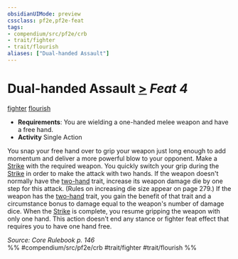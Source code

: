 ```yaml
---
obsidianUIMode: preview
cssclass: pf2e,pf2e-feat
tags:
- compendium/src/pf2e/crb
- trait/fighter
- trait/flourish
aliases: ["Dual-handed Assault"]
---
```

# Dual-handed Assault  [>](chapter-9-playing-the-game.md#Actions "Single Action") *Feat 4*  
[fighter](Reference/Rules/Traits/fighter.md "Fighter Class Trait")  [flourish](flourish.md "Flourish Combat Trait")  

- **Requirements**: You are wielding a one-handed melee weapon and have a free hand.
- **Activity** Single Action

You snap your free hand over to grip your weapon just long enough to add momentum and deliver a more powerful blow to your opponent. Make a [Strike](strike.md) with the required weapon. You quickly switch your grip during the [Strike](strike.md) in order to make the attack with two hands. If the weapon doesn't normally have the [two-hand](two-hand.md "Two-Hand Weapon Trait") trait, increase its weapon damage die by one step for this attack. (Rules on increasing die size appear on page 279.) If the weapon has the [two-hand](two-hand.md "Two-Hand Weapon Trait") trait, you gain the benefit of that trait and a circumstance bonus to damage equal to the weapon's number of damage dice. When the [Strike](strike.md) is complete, you resume gripping the weapon with only one hand. This action doesn't end any stance or fighter feat effect that requires you to have one hand free.

*Source: Core Rulebook p. 146*  
%% #compendium/src/pf2e/crb #trait/fighter #trait/flourish %%